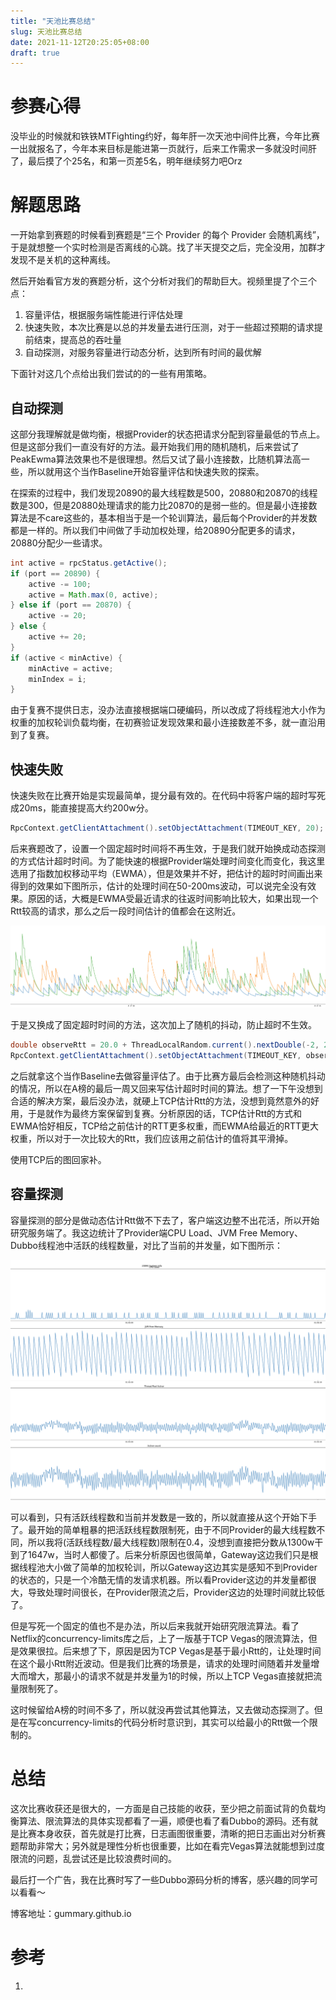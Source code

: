 ```yaml
---
title: "天池比赛总结"
slug: 天池比赛总结
date: 2021-11-12T20:25:05+08:00
draft: true
---
```


<!--more-->

# 参赛心得

没毕业的时候就和铁铁MTFighting约好，每年肝一次天池中间件比赛，今年比赛一出就报名了，今年本来目标是能进第一页就行，后来工作需求一多就没时间肝了，最后摸了个25名，和第一页差5名，明年继续努力吧Orz

# 解题思路

一开始拿到赛题的时候看到赛题是“三个 Provider 的每个 Provider 会随机离线”，于是就想整一个实时检测是否离线的心跳。找了半天提交之后，完全没用，加群才发现不是关机的这种离线。

然后开始看官方发的赛题分析，这个分析对我们的帮助巨大。视频里提了个三个点：

1. 容量评估，根据服务端性能进行评估处理
2. 快速失败，本次比赛是以总的并发量去进行压测，对于一些超过预期的请求提前结束，提高总的吞吐量
3. 自动探测，对服务容量进行动态分析，达到所有时间的最优解

下面针对这几个点给出我们尝试的的一些有用策略。

## 自动探测

这部分我理解就是做均衡，根据Provider的状态把请求分配到容量最低的节点上。但是这部分我们一直没有好的方法。最开始我们用的随机随机，后来尝试了PeakEwma算法效果也不是很理想。然后又试了最小连接数，比随机算法高一些，所以就用这个当作Baseline开始容量评估和快速失败的探索。

在探索的过程中，我们发现20890的最大线程数是500，20880和20870的线程数是300，但是20880处理请求的能力比20870的是弱一些的。但是最小连接数算法是不care这些的，基本相当于是一个轮训算法，最后每个Provider的并发数都是一样的。所以我们中间做了手动加权处理，给20890分配更多的请求，20880分配少一些请求。

```java
int active = rpcStatus.getActive();
if (port == 20890) {
	active -= 100;
	active = Math.max(0, active);
} else if (port == 20870) {
	active -= 20;
} else {
	active += 20;
}
if (active < minActive) {
	minActive = active;
	minIndex = i;
}
```

由于复赛不提供日志，没办法直接根据端口硬编码，所以改成了将线程池大小作为权重的加权轮训负载均衡，在初赛验证发现效果和最小连接数差不多，就一直沿用到了复赛。

## 快速失败

快速失败在比赛开始是实现最简单，提分最有效的。在代码中将客户端的超时写死成20ms，能直接提高大约200w分。

```java
RpcContext.getClientAttachment().setObjectAttachment(TIMEOUT_KEY, 20);
```

后来赛题改了，设置一个固定超时时间将不再生效，于是我们就开始换成动态探测的方式估计超时时间。为了能快速的根据Provider端处理时间变化而变化，我这里选用了指数加权移动平均（EWMA），但是效果并不好，把估计的超时时间画出来得到的效果如下图所示，估计的处理时间在50-200ms波动，可以说完全没有效果。原因的话，大概是EWMA受最近请求的往返时间影响比较大，如果出现一个Rtt较高的请求，那么之后一段时间估计的值都会在这附近。

![](images/2021-11-12-21-25-43.png)

于是又换成了固定超时时间的方法，这次加上了随机的抖动，防止超时不生效。

```java
double observeRtt = 20.0 + ThreadLocalRandom.current().nextDouble(-2, 2);
RpcContext.getClientAttachment().setObjectAttachment(TIMEOUT_KEY, observeRtt);
```

之后就拿这个当作Baseline去做容量评估了。由于比赛方最后会检测这种随机抖动的情况，所以在A榜的最后一周又回来写估计超时时间的算法。想了一下午没想到合适的解决方案，最后没办法，就硬上TCP估计Rtt的方法，没想到竟然意外的好用，于是就作为最终方案保留到复赛。分析原因的话，TCP估计Rtt的方式和EWMA恰好相反，TCP给之前估计的RTT更多权重，而EWMA给最近的RTT更大权重，所以对于一次比较大的Rtt，我们应该用之前估计的值将其平滑掉。

使用TCP后的图回家补。

## 容量探测

容量探测的部分是做动态估计Rtt做不下去了，客户端这边整不出花活，所以开始研究服务端了。我这边统计了Provider端CPU Load、JVM Free Memory、Dubbo线程池中活跃的线程数量，对比了当前的并发量，如下图所示：

![](images/2021-11-12-21-50-34.png)

可以看到，只有活跃线程数和当前并发数是一致的，所以就直接从这个开始下手了。最开始的简单粗暴的把活跃线程数限制死，由于不同Provider的最大线程数不同，所以我将(活跃线程数/最大线程数)限制在0.4，没想到直接把分数从1300w干到了1647w，当时人都傻了。后来分析原因也很简单，Gateway这边我们只是根据线程池大小做了简单的加权轮训，所以Gateway这边其实是感知不到Provider的状态的，只是一个冷酷无情的发请求机器。所以看Provider这边的并发量都很大，导致处理时间很长，在Provider限流之后，Provider这边的处理时间就比较低了。

但是写死一个固定的值也不是办法，所以后来我就开始研究限流算法。看了Netflix的concurrency-limits库之后，上了一版基于TCP Vegas的限流算法，但是效果很拉。后来想了下，原因是因为TCP Vegas是基于最小Rtt的，让处理时间在这个最小Rtt附近波动。但是我们比赛的场景是，请求的处理时间随着并发量增大而增大，那最小的请求不就是并发量为1的时候，所以上TCP Vegas直接就把流量限制死了。

这时候留给A榜的时间不多了，所以就没再尝试其他算法，又去做动态探测了。但是在写concurrency-limits的代码分析时意识到，其实可以给最小的Rtt做一个限制的。

# 总结

这次比赛收获还是很大的，一方面是自己技能的收获，至少把之前面试背的负载均衡算法、限流算法的具体实现都看了一遍，顺便也看了看Dubbo的源码。还有就是比赛本身收获，首先就是打比赛，日志画图很重要，清晰的把日志画出对分析赛题帮助非常大；另外就是理性分析也很重要，比如在看完Vegas算法就能想到过度限流的问题，乱尝试还是比较浪费时间的。

最后打一个广告，我在比赛时写了一些Dubbo源码分析的博客，感兴趣的同学可以看看～

博客地址：gummary.github.io


# 参考

1. 